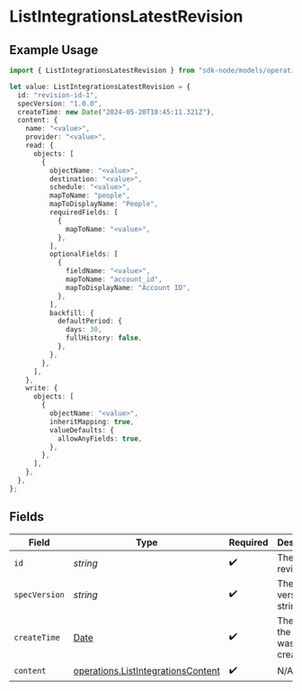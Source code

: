 # ListIntegrationsLatestRevision

## Example Usage

```typescript
import { ListIntegrationsLatestRevision } from "sdk-node/models/operations";

let value: ListIntegrationsLatestRevision = {
  id: "revision-id-1",
  specVersion: "1.0.0",
  createTime: new Date("2024-05-20T18:45:11.321Z"),
  content: {
    name: "<value>",
    provider: "<value>",
    read: {
      objects: [
        {
          objectName: "<value>",
          destination: "<value>",
          schedule: "<value>",
          mapToName: "people",
          mapToDisplayName: "People",
          requiredFields: [
            {
              mapToName: "<value>",
            },
          ],
          optionalFields: [
            {
              fieldName: "<value>",
              mapToName: "account_id",
              mapToDisplayName: "Account ID",
            },
          ],
          backfill: {
            defaultPeriod: {
              days: 30,
              fullHistory: false,
            },
          },
        },
      ],
    },
    write: {
      objects: [
        {
          objectName: "<value>",
          inheritMapping: true,
          valueDefaults: {
            allowAnyFields: true,
          },
        },
      ],
    },
  },
};
```

## Fields

| Field                                                                                         | Type                                                                                          | Required                                                                                      | Description                                                                                   | Example                                                                                       |
| --------------------------------------------------------------------------------------------- | --------------------------------------------------------------------------------------------- | --------------------------------------------------------------------------------------------- | --------------------------------------------------------------------------------------------- | --------------------------------------------------------------------------------------------- |
| `id`                                                                                          | *string*                                                                                      | :heavy_check_mark:                                                                            | The revision ID.                                                                              | revision-id-1                                                                                 |
| `specVersion`                                                                                 | *string*                                                                                      | :heavy_check_mark:                                                                            | The spec version string.                                                                      | 1.0.0                                                                                         |
| `createTime`                                                                                  | [Date](https://developer.mozilla.org/en-US/docs/Web/JavaScript/Reference/Global_Objects/Date) | :heavy_check_mark:                                                                            | The time the revision was created.                                                            |                                                                                               |
| `content`                                                                                     | [operations.ListIntegrationsContent](../../models/operations/listintegrationscontent.md)      | :heavy_check_mark:                                                                            | N/A                                                                                           |                                                                                               |